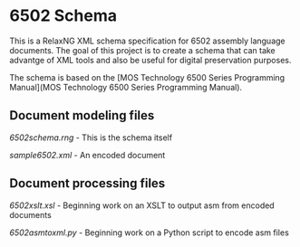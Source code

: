 # 6502 Schema 

This is a RelaxNG XML schema specification for 6502 assembly language documents. The goal of this project is to create a schema that can take advantge of XML tools and also be useful for digital preservation purposes.

The schema is based on the [MOS Technology 6500 Series Programming Manual](MOS Technology 6500 Series Programming Manual).

## Document modeling files

*6502schema.rng* - This is the schema itself

*sample6502.xml* - An encoded document 

## Document processing files

*6502xslt.xsl* - Beginning work on an XSLT to output asm from encoded documents

*6502asmtoxml.py* - Beginning work on a Python script to encode asm files 


